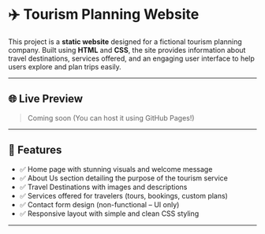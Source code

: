 # ✈️ Tourism Planning Website

This project is a **static website** designed for a fictional tourism planning company. Built using **HTML** and **CSS**, the site provides information about travel destinations, services offered, and an engaging user interface to help users explore and plan trips easily.

---

## 🌐 Live Preview

> Coming soon (You can host it using GitHub Pages!)

---

## 🧾 Features

- ✅ Home page with stunning visuals and welcome message
- ✅ About Us section detailing the purpose of the tourism service
- ✅ Travel Destinations with images and descriptions
- ✅ Services offered for travelers (tours, bookings, custom plans)
- ✅ Contact form design (non-functional – UI only)
- ✅ Responsive layout with simple and clean CSS styling

---



